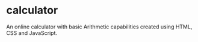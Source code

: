 # calculator
An online calculator with basic Arithmetic capabilities created using HTML, CSS and JavaScript.
